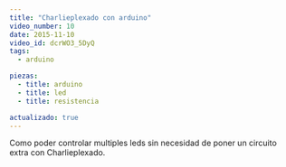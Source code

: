 ```yaml
---
title: "Charlieplexado con arduino"
video_number: 10
date: 2015-11-10
video_id: dcrWO3_5DyQ
tags:
  - arduino

piezas:
  - title: arduino
  - title: led
  - title: resistencia

actualizado: true
---
```


Como poder controlar multiples leds sin necesidad de poner un circuito extra con Charlieplexado.
